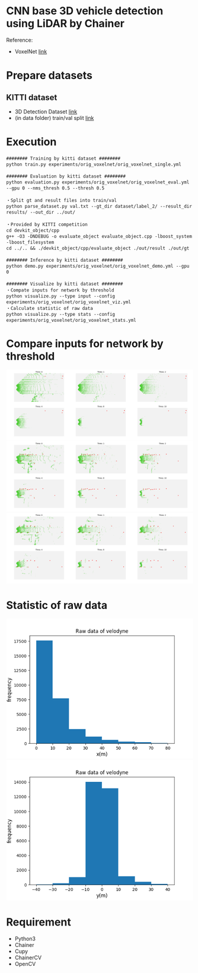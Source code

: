 # CNN base 3D vehicle detection using LiDAR by Chainer
Reference:
- VoxelNet [link](https://arxiv.org/pdf/1711.06396.pdf)

# Prepare datasets
## KITTI dataset
- 3D Detection Dataset [link](http://www.cvlibs.net/datasets/kitti/eval_object.php?obj_benchmark=3d)  
- (in data folder) train/val split [link](http://www.cs.toronto.edu/objprop3d/downloads.php)

# Execution
```
######## Training by kitti dataset ########
python train.py experiments/orig_voxelnet/orig_voxelnet_single.yml

######## Evaluation by kitti dataset ########
python evaluation.py experiments/orig_voxelnet/orig_voxelnet_eval.yml --gpu 0 --nms_thresh 0.5 --thresh 0.5

・Split gt and result files into train/val 
python parse_dataset.py val.txt --gt_dir dataset/label_2/ --result_dir results/ --out_dir ../out/

・Provided by KITTI competition
cd devkit_object/cpp
g++ -O3 -DNDEBUG -o evaluate_object evaluate_object.cpp -lboost_system -lboost_filesystem
cd ../.. && ./devkit_object/cpp/evaluate_object ./out/result ./out/gt

######## Inference by kitti dataset ########
python demo.py experiments/orig_voxelnet/orig_voxelnet_demo.yml --gpu 0

######## Visualize by kitti dataset ########
・Compate inputs for network by threshold
python visualize.py --type input --config experiments/orig_voxelnet/orig_voxelnet_viz.yml
・Calculate statistic of raw data
python visualize.py --type stats --config experiments/orig_voxelnet/orig_voxelnet_stats.yml
```

# Compare inputs for network by threshold
<img src="images/compare_thres1.png" />
<img src="images/compare_thres2.png" />
<img src="images/compare_thres3.png" />

# Statistic of raw data
<img src="images/statistic_x.png" />
<img src="images/statistic_y.png" />

# Requirement
- Python3
- Chainer
- Cupy
- ChainerCV
- OpenCV
